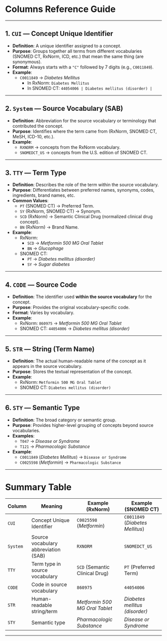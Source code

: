 # Columns Reference Guide

---

## 1. `CUI` — Concept Unique Identifier
- **Definition**: A unique identifier assigned to a concept.  
- **Purpose**: Groups together all terms from different vocabularies (SNOMED CT, RxNorm, ICD, etc.) that mean the same thing (are synonymous).  
- **Format**: Always starts with a `"C"` followed by 7 digits (e.g., `C0011849`).  
- **Example**:
  - `C0011849` → *Diabetes Mellitus*  
    - In RxNorm: `Diabetes Mellitus`  
    - In SNOMED CT: `44054006 | Diabetes mellitus (disorder) |`

---

## 2. `System` — Source Vocabulary (SAB)
- **Definition**: Abbreviation for the source vocabulary or terminology that contributed the concept.  
- **Purpose**: Identifies where the term came from (RxNorm, SNOMED CT, MeSH, ICD-10, etc.).  
- **Example**:
  - `RXNORM` → concepts from the RxNorm vocabulary.  
  - `SNOMEDCT_US` → concepts from the U.S. edition of SNOMED CT.  

---

## 3. `TTY` — Term Type
- **Definition**: Describes the role of the term within the source vocabulary.  
- **Purpose**: Differentiates between preferred names, synonyms, codes, ingredients, brand names, etc.  
- **Common Values**:
  - `PT` (SNOMED CT) → Preferred Term.  
  - `SY` (RxNorm, SNOMED CT) → Synonym.  
  - `SCD` (RxNorm) → Semantic Clinical Drug (normalized clinical drug concept).  
  - `BN` (RxNorm) → Brand Name.  
- **Example**:
  - RxNorm:  
    - `SCD` → *Metformin 500 MG Oral Tablet*  
    - `BN` → *Glucophage*  
  - SNOMED CT:  
    - `PT` → *Diabetes mellitus (disorder)*  
    - `SY` → *Sugar diabetes*  

---

## 4. `CODE` — Source Code
- **Definition**: The identifier used **within the source vocabulary** for the concept.  
- **Purpose**: Provides the original vocabulary-specific code.  
- **Format**: Varies by vocabulary.  
- **Example**:
  - RxNorm: `860975` → *Metformin 500 MG Oral Tablet*  
  - SNOMED CT: `44054006` → *Diabetes mellitus (disorder)*  

---

## 5. `STR` — String (Term Name)
- **Definition**: The actual human-readable name of the concept as it appears in the source vocabulary.  
- **Purpose**: Stores the textual representation of the concept.  
- **Example**:
  - RxNorm: `Metformin 500 MG Oral Tablet`  
  - SNOMED CT: `Diabetes mellitus (disorder)`  

---

## 6. `STY` — Semantic Type
- **Definition**: The broad category or semantic group.  
- **Purpose**: Provides higher-level grouping of concepts beyond source vocabularies.  
- **Examples**:
  - `T047` → *Disease or Syndrome*  
  - `T121` → *Pharmacologic Substance*  
- **Example**:
  - `C0011849` (*Diabetes Mellitus*) → `Disease or Syndrome`  
  - `C0025598` (*Metformin*) → `Pharmacologic Substance`  

---

# Summary Table

| Column  | Meaning                                | Example (RxNorm)                   | Example (SNOMED CT)                    |
|---------|----------------------------------------|------------------------------------|----------------------------------------|
| `CUI`   | Concept Unique Identifier              | `C0025598` (*Metformin*)           | `C0011849` (*Diabetes Mellitus*)       |
| `System`| Source vocabulary abbreviation (SAB)   | `RXNORM`                           | `SNOMEDCT_US`                          |
| `TTY`   | Term type in source vocabulary         | `SCD` (Semantic Clinical Drug)     | `PT` (Preferred Term)                  |
| `CODE`  | Code in source vocabulary              | `860975`                           | `44054006`                             |
| `STR`   | Human-readable string/term             | *Metformin 500 MG Oral Tablet*     | *Diabetes mellitus (disorder)*         |
| `STY`   | Semantic type                          | *Pharmacologic Substance*          | *Disease or Syndrome*                  |

---
